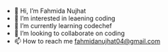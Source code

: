 - 👋 Hi, I’m Fahmida Nujhat
- 👀 I’m interested in leaening coding
- 🌱 I’m currently learning codechef
- 💞️ I’m looking to collaborate on coding 
- 📫 How to reach me fahmidanujhat04@gmail.com

<!---
fahmida91/fahmida91 is a ✨ special ✨ repository because its `README.md` (this file) appears on your GitHub profile.
You can click the Preview link to take a look at your changes.
--->
